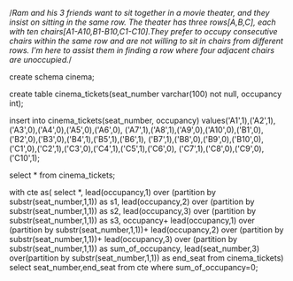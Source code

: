 /*Ram and his 3 friends want to sit together in a movie theater, and they insist on sitting in the same row. 
The theater has three rows[A,B,C], each with ten chairs[A1-A10,B1-B10,C1-C10].They prefer to occupy consecutive chairs 
within the same row and are not willing to sit in chairs from different rows. 
I'm here to assist them in finding a row where four adjacent chairs are unoccupied.*/

create schema cinema;

create table cinema_tickets(seat_number varchar(100) not null, occupancy int);

insert into cinema_tickets(seat_number, occupancy) values('A1',1),('A2',1),('A3',0),('A4',0),('A5',0),('A6',0),
('A7',1),('A8',1),('A9',0),('A10',0),('B1',0),('B2',0),('B3',0),('B4',1),('B5',1),('B6',1),
('B7',1),('B8',0),('B9',0),('B10',0),('C1',0),('C2',1),('C3',0),('C4',1),('C5',1),('C6',0),
('C7',1),('C8',0),('C9',0),('C10',1);

select * from cinema_tickets;

with cte as(
select *,
lead(occupancy,1) over (partition by substr(seat_number,1,1)) as s1,
lead(occupancy,2) over (partition by substr(seat_number,1,1)) as s2,
lead(occupancy,3) over (partition by substr(seat_number,1,1)) as s3,
occupancy+
lead(occupancy,1) over (partition by substr(seat_number,1,1))+
lead(occupancy,2) over (partition by substr(seat_number,1,1))+
lead(occupancy,3) over (partition by substr(seat_number,1,1)) as sum_of_occupancy,
lead(seat_number,3) over(partition by substr(seat_number,1,1)) as end_seat
from cinema_tickets)
select seat_number,end_seat from cte where sum_of_occupancy=0;
